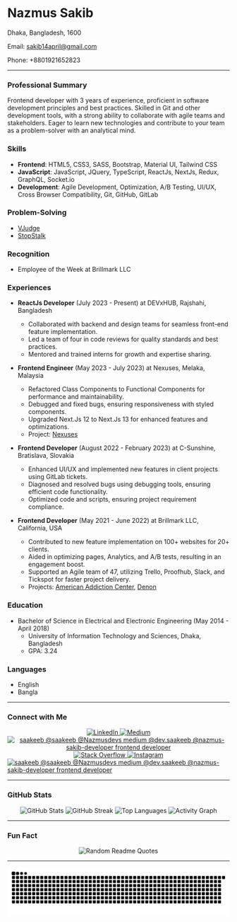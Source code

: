 <div>
  <h1>Nazmus Sakib</h1>
  <p>Dhaka, Bangladesh, 1600</p>
  <p>Email: <a href="mailto:sakib14april@gmail.com">sakib14april@gmail.com</a></p>
  <p>Phone: +8801921652823</p>
</div>

---

### Professional Summary
Frontend developer with 3 years of experience, proficient in software development principles and best practices. Skilled in Git and other development tools, with a strong ability to collaborate with agile teams and stakeholders. Eager to learn new technologies and contribute to your team as a problem-solver with an analytical mind.

### Skills
- **Frontend**: HTML5, CSS3, SASS, Bootstrap, Material UI, Tailwind CSS
- **JavaScript**: JavaScript, JQuery, TypeScript, ReactJs, NextJs, Redux, GraphQL, Socket.io
- **Development**: Agile Development, Optimization, A/B Testing, UI/UX, Cross Browser Compatibility, Git, GitHub, GitLab

### Problem-Solving
- [VJudge](https://vjudge.net/user/saakeeb)
- [StopStalk](https://www.stopstalk.com/user/profile/saakeeb)

### Recognition
- Employee of the Week at Brillmark LLC

### Experiences
- **ReactJs Developer** (July 2023 - Present) at DEVxHUB, Rajshahi, Bangladesh
  - Collaborated with backend and design teams for seamless front-end feature implementation.
  - Led a team of four in code reviews for quality standards and best practices.
  - Mentored and trained interns for growth and expertise sharing.

- **Frontend Engineer** (May 2023 - July 2023) at Nexuses, Melaka, Malaysia
  - Refactored Class Components to Functional Components for performance and maintainability.
  - Debugged and fixed bugs, ensuring responsiveness with styled components.
  - Upgraded Next.Js 12 to Next.Js 13 for enhanced features and optimizations.
  - Project: [Nexuses](https://nexuses.io/)

- **Frontend Developer** (August 2022 - February 2023) at C-Sunshine, Bratislava, Slovakia
  - Enhanced UI/UX and implemented new features in client projects using GitLab tickets.
  - Diagnosed and resolved bugs using debugging tools, ensuring efficient code functionality.
  - Optimized code and scripts, ensuring project requirement compliance.

- **Frontend Developer** (May 2021 - June 2022) at Brillmark LLC, California, USA
  - Contributed to new feature implementation on 100+ websites for 20+ clients.
  - Aided in optimizing pages, Analytics, and A/B tests, resulting in an engagement boost.
  - Supported an Agile team of 47, utilizing Trello, Proofhub, Slack, and Tickspot for faster project delivery.
  - Projects: [American Addiction Center](https://americanaddictioncenters.org/), [Denon](https://www.denon.com/en-us/)

### Education
- Bachelor of Science in Electrical and Electronic Engineering (May 2014 - April 2018)
  - University of Information Technology and Sciences, Dhaka, Bangladesh
  - GPA: 3.24

### Languages
- English
- Bangla

---

### Connect with Me
<div align="center">
  <a href="https://linkedin.com/in/nazmus-sakib-developer" target="_blank">
    <img src="https://cdn.jsdelivr.net/npm/simple-icons@3.0.1/icons/linkedin.svg" alt="LinkedIn" height="30" width="40" />
  </a>
  <a href="https://saakeeb.medium.com/" target="_blank">
    <img src="https://cdn.jsdelivr.net/npm/simple-icons@3.0.1/icons/medium.svg" alt="Medium" height="30" width="40" />
  </a>
  <a href="https://x.com/Nazmusdevs" target="_blank">
    <img src="https://github.com/saakeeb/saakeeb/assets/60483192/3f452617-6106-4cd9-b209-7436e7f104e4" alt="saakeeb @saakeeb @Nazmusdevs medium @dev.saakeeb @nazmus-sakib-developer frontend developer" height="30" width="40" />
  </a>
  <a href="https://stackoverflow.com/users/12980133" target="_blank">
    <img src="https://cdn.jsdelivr.net/npm/simple-icons@3.0.1/icons/stackoverflow.svg" alt="Stack Overflow" height="30" width="40" />
  </a>
  <a href="https://instagram.com/n_saakeeb" target="_blank">
    <img src="https://cdn.jsdelivr.net/npm/simple-icons@3.0.1/icons/instagram.svg" alt="Instagram" height="30" width="40" />
  </a>
</div>

<a href="https://x.com/Nazmusdevs" target="_blank">
	  <img align="center" src="https://github.com/saakeeb/saakeeb/assets/60483192/3f452617-6106-4cd9-b209-7436e7f104e4" alt="saakeeb @saakeeb @Nazmusdevs medium @dev.saakeeb @nazmus-sakib-developer frontend developer" height="30" width="30" />
  </a>

---

### GitHub Stats
<div align="center">
  <img src="https://github-readme-stats.vercel.app/api?username=saakeeb&hide_border=false&include_all_commits=true&count_private=true" alt="GitHub Stats">
  <img src="https://github-readme-streak-stats.herokuapp.com/?user=saakeeb&hide_border=false" alt="GitHub Streak">
  <img src="https://github-readme-stats.vercel.app/api/top-langs/?username=saakeeb&show_icons=true&hide_border=false&include_all_commits=true&count_private=true&locale=en&layout=donut" alt="Top Languages">
  <img src="https://github-readme-activity-graph.vercel.app/graph?username=saakeeb&theme=transparent" alt="Activity Graph">
</div>

---

### Fun Fact
<p align="center">
  <img src="https://quotes-github-readme.vercel.app/api?type=horizontal&theme=darkb&hide_border=true" alt="Random Readme Quotes">
</p>

---
<!-- 
<div align="center">
  <a href="https://nazmus.me" target="_blank">
    <img src="https://github.com/saakeeb/saakeeb/assets/60483192/230e94bf-4e60-49f7-a3c9-a3bbf129532b" alt="Personal Website" style="width: 100%; height: 120px;">
  </a>
</div> -->

<div>
  <picture>
    <source media="(prefers-color-scheme: dark)" srcset="https://raw.githubusercontent.com/saakeeb/saakeeb/output/github-contribution-grid-snake-dark.svg">
    <source media="(prefers-color-scheme: light)" srcset="https://raw.githubusercontent.com/saakeeb/saakeeb/output/github-contribution-grid-snake.svg">
    <img alt="GitHub Contribution Grid Snake Animation" src="https://raw.githubusercontent.com/saakeeb/saakeeb/output/github-contribution-grid-snake.svg">
  </picture>
</div>
